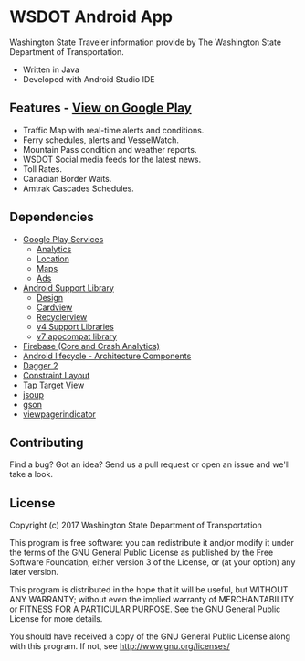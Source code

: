 # WSDOT Android App #

Washington State Traveler information provide by The Washington State Department of Transportation.

* Written in Java
* Developed with Android Studio IDE

Features - [View on Google Play](https://play.google.com/store/apps/details?id=gov.wa.wsdot.android.wsdot&hl=en)
--------------------------------
* Traffic Map with real-time alerts and conditions.
* Ferry schedules, alerts and VesselWatch.
* Mountain Pass condition and weather reports.
* WSDOT Social media feeds for the latest news.
* Toll Rates.
* Canadian Border Waits.
* Amtrak Cascades Schedules. 

Dependencies
------------
* [Google Play Services](https://developers.google.com/android/guides/overview)
  * [Analytics](https://developers.google.com/android/reference/com/google/android/gms/analytics/package-summary)
  * [Location](https://developers.google.com/android/reference/com/google/android/gms/location/package-summary)
  * [Maps](https://developers.google.com/android/reference/com/google/android/gms/maps/package-summary)
  * [Ads](https://developers.google.com/android/reference/com/google/android/gms/ads/package-summary)
* [Android Support Library](https://developer.android.com/topic/libraries/support-library/index.html)
  * [Design](https://developer.android.com/topic/libraries/support-library/features.html#design)
  * [Cardview](https://developer.android.com/topic/libraries/support-library/features.html#v7-cardview)
  * [Recyclerview](https://developer.android.com/topic/libraries/support-library/features.html#v7-recyclerview)
  * [v4 Support Libraries](https://developer.android.com/topic/libraries/support-library/features.html#v4)
  * [v7 appcompat library](https://developer.android.com/topic/libraries/support-library/features.html#v7-appcompat)
* [Firebase (Core and Crash Analytics)](https://firebase.google.com/docs/reference/android/packages)
* [Android lifecycle - Architecture Components](https://developer.android.com/topic/libraries/architecture/index.html)
* [Dagger 2](https://google.github.io/dagger/)
* [Constraint Layout](https://developer.android.com/training/constraint-layout/index.html)
* [Tap Target View](https://github.com/KeepSafe/TapTargetView)
* [jsoup](https://github.com/jhy/jsoup)
* [gson](https://github.com/google/gson)
* [viewpagerindicator](http://viewpagerindicator.com/)

Contributing
------------

Find a bug? Got an idea? Send us a pull request or open an issue and we'll take a look.

License
-------

Copyright (c) 2017 Washington State Department of Transportation

This program is free software: you can redistribute it and/or modify
it under the terms of the GNU General Public License as published by
the Free Software Foundation, either version 3 of the License, or
(at your option) any later version.

This program is distributed in the hope that it will be useful,
but WITHOUT ANY WARRANTY; without even the implied warranty of
MERCHANTABILITY or FITNESS FOR A PARTICULAR PURPOSE.  See the
GNU General Public License for more details.

You should have received a copy of the GNU General Public License
along with this program.  If not, see <http://www.gnu.org/licenses/>

